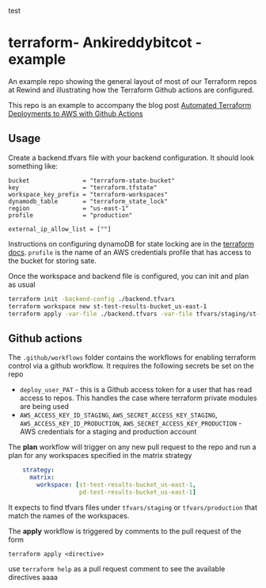 test
# terraform- Ankireddybitcot -example

An example repo showing the general layout of most of our Terraform repos at Rewind and illustrating how the Terraform Github actions are configured.

This repo is an example to accompany the blog post [Automated Terraform Deployments to AWS with Github Actions](https://medium.com/@dnorth98/automated-terraform-deployments-to-aws-with-github-actions-c590c065c179)

## Usage

Create a backend.tfvars file with your backend configuration. It should look something like:

```hcl
bucket               = "terraform-state-bucket"
key                  = "terraform.tfstate"
workspace_key_prefix = "terraform-workspaces"
dynamodb_table       = "terraform_state_lock"
region               = "us-east-1"
profile              = "production"

external_ip_allow_list = [""]
```

Instructions on configuring dynamoDB for state locking are in the [terraform docs](https://www.terraform.io/docs/backends/types/s3.html).  `profile` is the name of an AWS credentials profile that has access to the bucket for storing sate.

Once the workspace and backend file is configured, you can init and plan as usual

```bash
terraform init -backend-config ./backend.tfvars
terraform workspace new st-test-results-bucket_us-east-1
terraform apply -var-file ./backend.tfvars -var-file tfvars/staging/st-test-results-bucket_us-east-1.tfvars
```

## Github actions

The `.github/workflows` folder contains the workflows for enabling terraform control via a github workflow.  It requires the following secrets be set on the repo

* `deploy_user_PAT` - this is a Github access token for a user that has read access to repos.  This handles the case where terraform private modules are being used
* `AWS_ACCESS_KEY_ID_STAGING`, `AWS_SECRET_ACCESS_KEY_STAGING`, `AWS_ACCESS_KEY_ID_PRODUCTION`, `AWS_SECRET_ACCESS_KEY_PRODUCTION` - AWS credentials for a staging and production account

The **plan** workflow will trigger on any new pull request to the repo and run a plan for any workspaces specified in the matrix strategy

```yaml
    strategy:
      matrix:
        workspace: [st-test-results-bucket_us-east-1,
                    pd-test-results-bucket_us-east-1]
```

It expects to find tfvars files under `tfvars/staging` or `tfvars/production` that match the names of the workspaces.

The **apply** workflow is triggered by comments to the pull request of the form

`terraform apply <directive>`

use `terraform help` as a pull request comment to see the available directives
aaaa